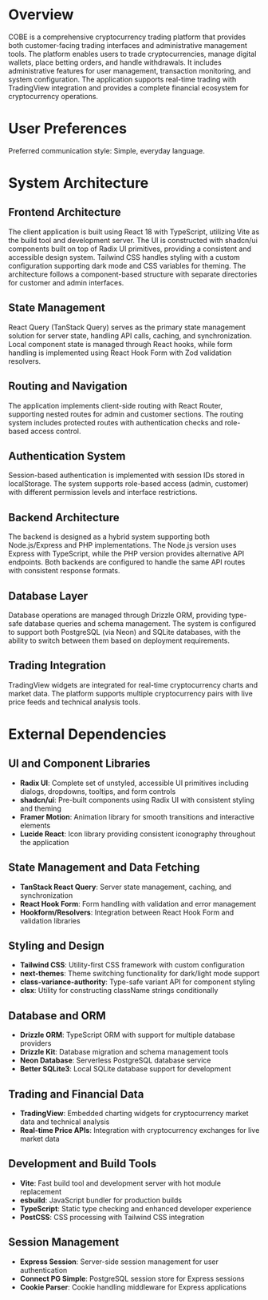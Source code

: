 # Overview

COBE is a comprehensive cryptocurrency trading platform that provides both customer-facing trading interfaces and administrative management tools. The platform enables users to trade cryptocurrencies, manage digital wallets, place betting orders, and handle withdrawals. It includes administrative features for user management, transaction monitoring, and system configuration. The application supports real-time trading with TradingView integration and provides a complete financial ecosystem for cryptocurrency operations.

# User Preferences

Preferred communication style: Simple, everyday language.

# System Architecture

## Frontend Architecture
The client application is built using React 18 with TypeScript, utilizing Vite as the build tool and development server. The UI is constructed with shadcn/ui components built on top of Radix UI primitives, providing a consistent and accessible design system. Tailwind CSS handles styling with a custom configuration supporting dark mode and CSS variables for theming. The architecture follows a component-based structure with separate directories for customer and admin interfaces.

## State Management
React Query (TanStack Query) serves as the primary state management solution for server state, handling API calls, caching, and synchronization. Local component state is managed through React hooks, while form handling is implemented using React Hook Form with Zod validation resolvers.

## Routing and Navigation
The application implements client-side routing with React Router, supporting nested routes for admin and customer sections. The routing system includes protected routes with authentication checks and role-based access control.

## Authentication System
Session-based authentication is implemented with session IDs stored in localStorage. The system supports role-based access (admin, customer) with different permission levels and interface restrictions.

## Backend Architecture
The backend is designed as a hybrid system supporting both Node.js/Express and PHP implementations. The Node.js version uses Express with TypeScript, while the PHP version provides alternative API endpoints. Both backends are configured to handle the same API routes with consistent response formats.

## Database Layer
Database operations are managed through Drizzle ORM, providing type-safe database queries and schema management. The system is configured to support both PostgreSQL (via Neon) and SQLite databases, with the ability to switch between them based on deployment requirements.

## Trading Integration
TradingView widgets are integrated for real-time cryptocurrency charts and market data. The platform supports multiple cryptocurrency pairs with live price feeds and technical analysis tools.

# External Dependencies

## UI and Component Libraries
- **Radix UI**: Complete set of unstyled, accessible UI primitives including dialogs, dropdowns, tooltips, and form controls
- **shadcn/ui**: Pre-built components using Radix UI with consistent styling and theming
- **Framer Motion**: Animation library for smooth transitions and interactive elements
- **Lucide React**: Icon library providing consistent iconography throughout the application

## State Management and Data Fetching
- **TanStack React Query**: Server state management, caching, and synchronization
- **React Hook Form**: Form handling with validation and error management
- **Hookform/Resolvers**: Integration between React Hook Form and validation libraries

## Styling and Design
- **Tailwind CSS**: Utility-first CSS framework with custom configuration
- **next-themes**: Theme switching functionality for dark/light mode support
- **class-variance-authority**: Type-safe variant API for component styling
- **clsx**: Utility for constructing className strings conditionally

## Database and ORM
- **Drizzle ORM**: TypeScript ORM with support for multiple database providers
- **Drizzle Kit**: Database migration and schema management tools
- **Neon Database**: Serverless PostgreSQL database service
- **Better SQLite3**: Local SQLite database support for development

## Trading and Financial Data
- **TradingView**: Embedded charting widgets for cryptocurrency market data and technical analysis
- **Real-time Price APIs**: Integration with cryptocurrency exchanges for live market data

## Development and Build Tools
- **Vite**: Fast build tool and development server with hot module replacement
- **esbuild**: JavaScript bundler for production builds
- **TypeScript**: Static type checking and enhanced developer experience
- **PostCSS**: CSS processing with Tailwind CSS integration

## Session Management
- **Express Session**: Server-side session management for user authentication
- **Connect PG Simple**: PostgreSQL session store for Express sessions
- **Cookie Parser**: Cookie handling middleware for Express applications